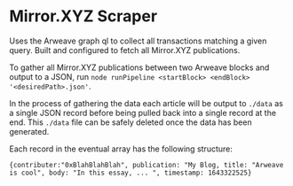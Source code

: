 # Mirror.XYZ Scraper
Uses the Arweave graph ql to collect all transactions matching a given query.
Built and configured to fetch all Mirror.XYZ publications.

To gather all Mirror.XYZ publications between two Arweave blocks and output to a JSON, run `node runPipeline <startBlock> <endBlock> '<desiredPath>.json'`.

In the process of gathering the data each article will be output to `./data` as a single JSON record before being pulled back into a single record at the end.
This `./data` file can be safely deleted once the data has been generated. 

Each record in the eventual array has the following structure: 

`{contributer:"0xBlahBlahBlah",
	publication: "My Blog,
	title: "Arweave is cool",
	body: "In this essay, ... ",
	timestamp: 1643322525}`
  
